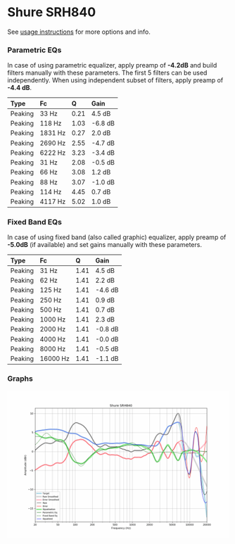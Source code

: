 # Shure SRH840
See [usage instructions](https://github.com/jaakkopasanen/AutoEq#usage) for more options and info.

### Parametric EQs
In case of using parametric equalizer, apply preamp of **-4.2dB** and build filters manually
with these parameters. The first 5 filters can be used independently.
When using independent subset of filters, apply preamp of **-4.4 dB**.

| Type    | Fc      |    Q | Gain    |
|:--------|:--------|:-----|:--------|
| Peaking | 33 Hz   | 0.21 | 4.5 dB  |
| Peaking | 118 Hz  | 1.03 | -6.8 dB |
| Peaking | 1831 Hz | 0.27 | 2.0 dB  |
| Peaking | 2690 Hz | 2.55 | -4.7 dB |
| Peaking | 6222 Hz | 3.23 | -3.4 dB |
| Peaking | 31 Hz   | 2.08 | -0.5 dB |
| Peaking | 66 Hz   | 3.08 | 1.2 dB  |
| Peaking | 88 Hz   | 3.07 | -1.0 dB |
| Peaking | 114 Hz  | 4.45 | 0.7 dB  |
| Peaking | 4117 Hz | 5.02 | 1.0 dB  |

### Fixed Band EQs
In case of using fixed band (also called graphic) equalizer, apply preamp of **-5.0dB**
(if available) and set gains manually with these parameters.

| Type    | Fc       |    Q | Gain    |
|:--------|:---------|:-----|:--------|
| Peaking | 31 Hz    | 1.41 | 4.5 dB  |
| Peaking | 62 Hz    | 1.41 | 2.2 dB  |
| Peaking | 125 Hz   | 1.41 | -4.6 dB |
| Peaking | 250 Hz   | 1.41 | 0.9 dB  |
| Peaking | 500 Hz   | 1.41 | 0.7 dB  |
| Peaking | 1000 Hz  | 1.41 | 2.3 dB  |
| Peaking | 2000 Hz  | 1.41 | -0.8 dB |
| Peaking | 4000 Hz  | 1.41 | -0.0 dB |
| Peaking | 8000 Hz  | 1.41 | -0.5 dB |
| Peaking | 16000 Hz | 1.41 | -1.1 dB |

### Graphs
![](./Shure%20SRH840.png)